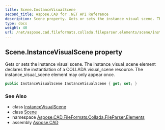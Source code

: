 ```yaml
---
title: Scene.InstanceVisualScene
second_title: Aspose.CAD for .NET API Reference
description: Scene property. Gets or sets the instance visual scene. The instance_visual_scene element declares the instantiation of a COLLADA visual_scene resource. The instance_visual_scene element may only appear once
type: docs
weight: 40
url: /net/aspose.cad.fileformats.collada.fileparser.elements/scene/instancevisualscene/
---
```

## Scene.InstanceVisualScene property

Gets or sets the instance visual scene. The instance_visual_scene element declares the instantiation of a COLLADA visual_scene resource. The instance_visual_scene element may only appear once.

```csharp
public InstanceVisualScene InstanceVisualScene { get; set; }
```

### See Also

* class [InstanceVisualScene](../../instancevisualscene/)
* class [Scene](../)
* namespace [Aspose.CAD.FileFormats.Collada.FileParser.Elements](../../../aspose.cad.fileformats.collada.fileparser.elements/)
* assembly [Aspose.CAD](../../../)


